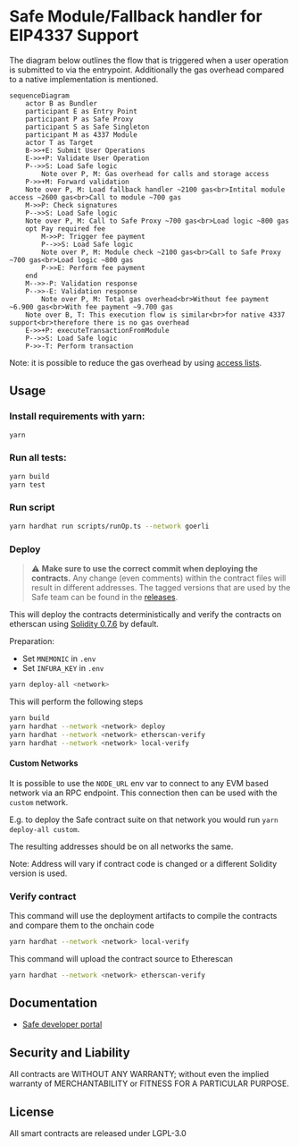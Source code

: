 # Safe Module/Fallback handler for EIP4337 Support

The diagram below outlines the flow that is triggered when a user operation is submitted to via the entrypoint. Additionally the gas overhead compared to a native implementation is mentioned.

```mermaid
sequenceDiagram
    actor B as Bundler
    participant E as Entry Point
    participant P as Safe Proxy
    participant S as Safe Singleton
    participant M as 4337 Module
    actor T as Target
    B->>+E: Submit User Operations
    E->>+P: Validate User Operation
    P-->>S: Load Safe logic
        Note over P, M: Gas overhead for calls and storage access
    P->>+M: Forward validation
    Note over P, M: Load fallback handler ~2100 gas<br>Intital module access ~2600 gas<br>Call to module ~700 gas
    M->>P: Check signatures
    P-->>S: Load Safe logic
    Note over P, M: Call to Safe Proxy ~700 gas<br>Load logic ~800 gas
    opt Pay required fee
        M->>P: Trigger fee payment
        P-->>S: Load Safe logic
        Note over P, M: Module check ~2100 gas<br>Call to Safe Proxy ~700 gas<br>Load logic ~800 gas
        P->>E: Perform fee payment
    end
    M-->>-P: Validation response
    P-->>-E: Validation response
        Note over P, M: Total gas overhead<br>Without fee payment ~6.900 gas<br>With fee payment ~9.700 gas
    Note over B, T: This execution flow is similar<br>for native 4337 support<br>therefore there is no gas overhead
    E->>+P: executeTransactionFromModule
    P-->>S: Load Safe logic
    P->>-T: Perform transaction
```

Note: it is possible to reduce the gas overhead by using [access lists](https://eips.ethereum.org/EIPS/eip-2930).

## Usage

### Install requirements with yarn:

```bash
yarn
```

### Run all tests:

```bash
yarn build
yarn test
```

### Run script

```bash
yarn hardhat run scripts/runOp.ts --network goerli
```

### Deploy

> :warning: **Make sure to use the correct commit when deploying the contracts.** Any change (even comments) within the contract files will result in different addresses. The tagged versions that are used by the Safe team can be found in the [releases](https://github.com/5afe/eip4337-diatomic/releases).

This will deploy the contracts deterministically and verify the contracts on etherscan using [Solidity 0.7.6](https://github.com/ethereum/solidity/releases/tag/v0.7.6) by default.

Preparation:

- Set `MNEMONIC` in `.env`
- Set `INFURA_KEY` in `.env`

```bash
yarn deploy-all <network>
```

This will perform the following steps

```bash
yarn build
yarn hardhat --network <network> deploy
yarn hardhat --network <network> etherscan-verify
yarn hardhat --network <network> local-verify
```

#### Custom Networks

It is possible to use the `NODE_URL` env var to connect to any EVM based network via an RPC endpoint. This connection then can be used with the `custom` network.

E.g. to deploy the Safe contract suite on that network you would run `yarn deploy-all custom`.

The resulting addresses should be on all networks the same.

Note: Address will vary if contract code is changed or a different Solidity version is used.

### Verify contract

This command will use the deployment artifacts to compile the contracts and compare them to the onchain code

```bash
yarn hardhat --network <network> local-verify
```

This command will upload the contract source to Etherescan

```bash
yarn hardhat --network <network> etherscan-verify
```

## Documentation

- [Safe developer portal](http://docs.gnosis-safe.io)

## Security and Liability

All contracts are WITHOUT ANY WARRANTY; without even the implied warranty of MERCHANTABILITY or FITNESS FOR A PARTICULAR PURPOSE.

## License

All smart contracts are released under LGPL-3.0
